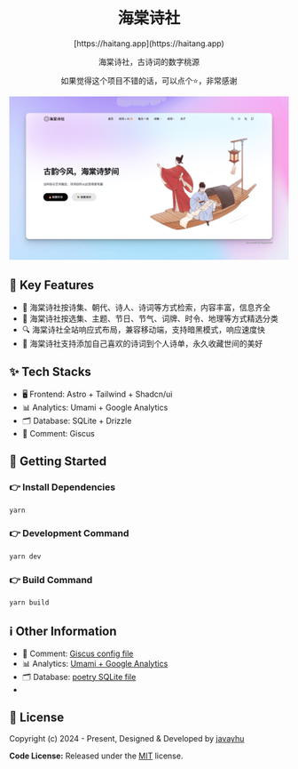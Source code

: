 <h1 align=center>海棠诗社</h1>

<p align=center>[https://haitang.app](https://haitang.app)</p>

<p align=center>海棠诗社，古诗词的数字桃源</p>

<p align=center>如果觉得这个项目不错的话，可以点个⭐，非常感谢 </p>

![image](public/images/screenshot.png)

## 📌 Key Features

- 🎯 海棠诗社按诗集、朝代、诗人、诗词等方式检索，内容丰富，信息齐全
- 📝 海棠诗社按选集、主题、节日、节气、词牌、时令、地理等方式精选分类
- 🔍 海棠诗社全站响应式布局，兼容移动端，支持暗黑模式，响应速度快
- 👤 海棠诗社支持添加自己喜欢的诗词到个人诗单，永久收藏世间的美好

## ✨ Tech Stacks

- 🖥️ Frontend: Astro + Tailwind + Shadcn/ui
- 📊 Analytics: Umami + Google Analytics
- 🗂️ Database: SQLite + Drizzle
- 💬 Comment: Giscus

## 🚀 Getting Started

### 👉 Install Dependencies

```bash
yarn
```

### 👉 Development Command

```bash
yarn dev
```

### 👉 Build Command

```bash
yarn build
```

## ℹ️ Other Information

- 💬 Comment: [Giscus config file](src/components/Giscus.astro)
- 📊 Analytics: [Umami + Google Analytics](src/layouts/Analytics.astro)
- 🗂️ Database: [poetry SQLite file](src/database/poetry.db)
- 

<!-- licence -->
## 📝 License

Copyright (c) 2024 - Present, Designed & Developed by [javayhu](https://javayhu.site)

**Code License:** Released under the [MIT](LICENSE) license.

